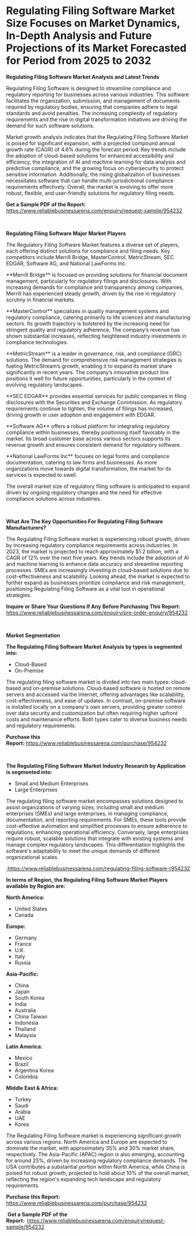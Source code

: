 <p><h1>Regulating Filing Software Market Size Focuses on Market Dynamics, In-Depth Analysis and Future Projections of its Market Forecasted for Period from 2025 to 2032</h1></p><p><strong>Regulating Filing Software Market Analysis and Latest Trends</strong></p>
<p><p>Regulating Filing Software is designed to streamline compliance and regulatory reporting for businesses across various industries. This software facilitates the organization, submission, and management of documents required by regulatory bodies, ensuring that companies adhere to legal standards and avoid penalties. The increasing complexity of regulatory requirements and the rise in digital transformation initiatives are driving the demand for such software solutions. </p><p>Market growth analysis indicates that the Regulating Filing Software Market is poised for significant expansion, with a projected compound annual growth rate (CAGR) of 4.6% during the forecast period. Key trends include the adoption of cloud-based solutions for enhanced accessibility and efficiency, the integration of AI and machine learning for data analysis and predictive compliance, and the growing focus on cybersecurity to protect sensitive information. Additionally, the rising globalization of businesses necessitates software that can handle multi-jurisdictional compliance requirements effectively. Overall, the market is evolving to offer more robust, flexible, and user-friendly solutions for regulatory filing needs.</p></p>
<p><strong>Get a Sample PDF of the Report:&nbsp;</strong> <a href="https://www.reliablebusinessarena.com/enquiry/request-sample/954232?utm_campaign=2632&utm_medium=2&utm_source=Github&utm_content=ia&utm_term=18042025&utm_id=regulating-filing-software">https://www.reliablebusinessarena.com/enquiry/request-sample/954232</a></p>
<p>&nbsp;</p>
<p><strong>Regulating Filing Software Major Market Players</strong></p>
<p><p>The Regulatory Filing Software Market features a diverse set of players, each offering distinct solutions for compliance and filing needs. Key competitors include Merrill Bridge, MasterControl, MetricStream, SEC EDGAR, Software AG, and National LawForms Inc.</p><p>**Merrill Bridge** is focused on providing solutions for financial document management, particularly for regulatory filings and disclosures. With increasing demands for compliance and transparency among companies, Merrill has experienced steady growth, driven by the rise in regulatory scrutiny in financial markets. </p><p>**MasterControl** specializes in quality management systems and regulatory compliance, catering primarily to life sciences and manufacturing sectors. Its growth trajectory is bolstered by the increasing need for stringent quality and regulatory adherence. The company’s revenue has shown substantial increases, reflecting heightened industry investments in compliance technologies.</p><p>**MetricStream** is a leader in governance, risk, and compliance (GRC) solutions. The demand for comprehensive risk management strategies is fueling MetricStream’s growth, enabling it to expand its market share significantly in recent years. The company’s innovative product line positions it well for future opportunities, particularly in the context of evolving regulatory landscapes.</p><p>**SEC EDGAR** provides essential services for public companies in filing disclosures with the Securities and Exchange Commission. As regulatory requirements continue to tighten, the volume of filings has increased, driving growth in user adoption and engagement with EDGAR.</p><p>**Software AG** offers a robust platform for integrating regulatory compliance within businesses, thereby positioning itself favorably in the market. Its broad customer base across various sectors supports its revenue growth and ensures consistent demand for regulatory software.</p><p>**National LawForms Inc** focuses on legal forms and compliance documentation, catering to law firms and businesses. As more organizations move towards digital transformation, the market for its services is expected to swell.</p><p>The overall market size of regulatory filing software is anticipated to expand driven by ongoing regulatory changes and the need for effective compliance solutions across industries.</p></p>
<p>&nbsp;</p>
<p><strong>What Are The Key Opportunities For Regulating Filing Software Manufacturers?</strong></p>
<p><p>The Regulating Filing Software market is experiencing robust growth, driven by increasing regulatory compliance requirements across industries. In 2023, the market is projected to reach approximately $1.2 billion, with a CAGR of 12% over the next five years. Key trends include the adoption of AI and machine learning to enhance data accuracy and streamline reporting processes. SMEs are increasingly investing in cloud-based solutions due to cost-effectiveness and scalability. Looking ahead, the market is expected to further expand as businesses prioritize compliance and risk management, positioning Regulating Filing Software as a vital tool in operational strategies.</p></p>
<p><strong>Inquire or Share Your Questions If Any Before Purchasing This Report:</strong> <a href="https://www.reliablebusinessarena.com/enquiry/pre-order-enquiry/954232?utm_campaign=2632&utm_medium=2&utm_source=Github&utm_content=ia&utm_term=18042025&utm_id=regulating-filing-software">https://www.reliablebusinessarena.com/enquiry/pre-order-enquiry/954232</a></p>
<p>&nbsp;</p>
<p><strong>Market Segmentation</strong></p>
<p><strong>The Regulating Filing Software Market Analysis by types is segmented into:</strong></p>
<p><ul><li>Cloud-Based</li><li>On-Premise</li></ul></p>
<p><p>The regulating filing software market is divided into two main types: cloud-based and on-premise solutions. Cloud-based software is hosted on remote servers and accessed via the internet, offering advantages like scalability, cost-effectiveness, and ease of updates. In contrast, on-premise software is installed locally on a company's own servers, providing greater control over data security and customization but often requiring higher upfront costs and maintenance efforts. Both types cater to diverse business needs and regulatory requirements.</p></p>
<p><strong>Purchase this Report:&nbsp;</strong><a href="https://www.reliablebusinessarena.com/purchase/954232?utm_campaign=2632&utm_medium=2&utm_source=Github&utm_content=ia&utm_term=18042025&utm_id=regulating-filing-software">https://www.reliablebusinessarena.com/purchase/954232</a></p>
<p>&nbsp;</p>
<p><strong>The Regulating Filing Software Market Industry Research by Application is segmented into:</strong></p>
<p><ul><li>Small and Medium Enterprises</li><li>Large Enterprises</li></ul></p>
<p><p>The regulating filing software market encompasses solutions designed to assist organizations of varying sizes, including small and medium enterprises (SMEs) and large enterprises, in managing compliance, documentation, and reporting requirements. For SMEs, these tools provide cost-effective automation and simplified processes to ensure adherence to regulations, enhancing operational efficiency. Conversely, large enterprises require robust, scalable solutions that integrate with existing systems and manage complex regulatory landscapes. This differentiation highlights the software's adaptability to meet the unique demands of different organizational scales.</p></p>
<p><a href="https://www.reliablebusinessarena.com/regulating-filing-software-r954232?utm_campaign=2632&utm_medium=2&utm_source=Github&utm_content=ia&utm_term=18042025&utm_id=regulating-filing-software">&nbsp;https://www.reliablebusinessarena.com/regulating-filing-software-r954232</a></p>
<p><strong>In terms of Region, the Regulating Filing Software Market Players available by Region are:</strong></p>
<p>
    <p> <strong> North America: </strong>
        <ul>
            <li>United States</li>
            <li>Canada</li>
        </ul>
        </p> 
    <p> <strong> Europe: </strong>
        <ul>
            <li>Germany</li>
            <li>France</li>
            <li>U.K.</li>
            <li>Italy</li>
            <li>Russia</li>
        </ul>
        </p> 
    <p> <strong> Asia-Pacific: </strong>
        <ul>
            <li>China</li>
            <li>Japan</li>
            <li>South Korea</li>
            <li>India</li>
            <li>Australia</li>
            <li>China Taiwan</li>
            <li>Indonesia</li>
            <li>Thailand</li>
            <li>Malaysia</li>
        </ul>
        </p> 
    <p> <strong> Latin America: </strong>
        <ul>
            <li>Mexico</li>
            <li>Brazil</li>
            <li>Argentina Korea</li>
            <li>Colombia</li>
        </ul>
        </p> 
    <p> <strong> Middle East & Africa: </strong>
        <ul>
            <li>Turkey</li>
            <li>Saudi</li>
            <li>Arabia</li>
            <li>UAE</li>
            <li>Korea</li>
        </ul>
    </p>
    </p>
<p><p>The Regulating Filing Software market is experiencing significant growth across various regions. North America and Europe are expected to dominate the market, with approximately 35% and 30% market share, respectively. The Asia-Pacific (APAC) region is also emerging, accounting for around 25%, driven by increasing regulatory compliance demands. The USA contributes a substantial portion within North America, while China is poised for robust growth, projected to hold about 10% of the overall market, reflecting the region's expanding tech landscape and regulatory requirements.</p></p>
<p><strong>Purchase this Report: </strong><a href="https://www.reliablebusinessarena.com/purchase/954232?utm_campaign=2632&utm_medium=2&utm_source=Github&utm_content=ia&utm_term=18042025&utm_id=regulating-filing-software">https://www.reliablebusinessarena.com/purchase/954232</a></p>
<p>&nbsp;<strong>Get a Sample PDF of the Report:&nbsp;&nbsp;</strong><a href="https://www.reliablebusinessarena.com/enquiry/request-sample/954232?utm_campaign=2632&utm_medium=2&utm_source=Github&utm_content=ia&utm_term=18042025&utm_id=regulating-filing-software">https://www.reliablebusinessarena.com/enquiry/request-sample/954232</a></p>
<p><strong></strong></p>
<p><p></p><p></p><p></p></p>